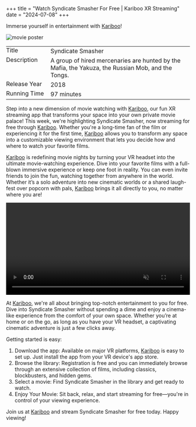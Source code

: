 +++
title = "Watch Syndicate Smasher For Free | Kariboo XR Streaming"
date = "2024-07-08"
+++
<script src="https://cdn.jsdelivr.net/npm/hls.js@latest"></script>

Immerse yourself in entertainment with <a href="https://kari.boo/" title="Kariboo Landing Page">Kariboo</a>!

<img src="https://filmhub-poster-server.b-cdn.net/3866-2e74_syndicate_smasher_16x9.jpg" alt="movie poster" loading="lazy">

<table>
  <tr>
    <td style="padding: 0 10px 0 0; vertical-align: top;">Title</td>
    <td>Syndicate Smasher</td>
  </tr>
  <tr>
    <td style="padding: 0 10px 0 0; vertical-align: top;">Description</td>
    <td>A group of hired mercenaries are hunted by the Mafia, the Yakuza, the Russian Mob, and the Tongs.</td>
  </tr>
  <tr>
    <td style="padding: 0 10px 0 0; vertical-align: top;">Release&nbsp;Year</td>
    <td>2018</td>
  </tr>
  <tr>
    <td style="padding: 0 10px 0 0; vertical-align: top;">Running&nbsp;Time</td>
    <td>97 minutes</td>
  </tr>
</table>

Step into a new dimension of movie watching with <a href="https://kari.boo/" title="Kariboo Landing Page">Kariboo</a>, our fun XR streaming app that transforms your space into your own private movie palace! This week, we're highlighting Syndicate Smasher, now streaming for free through <a href="https://kari.boo/" title="Kariboo Landing Page">Kariboo</a>. Whether you're a long-time fan of the film or experiencing it for the first time, <a href="https://kari.boo/" title="Kariboo Landing Page">Kariboo</a> allows you to transform any space into a customizable viewing environment that lets you decide how and where to watch your favorite films.

<a href="https://kari.boo/" title="Kariboo Landing Page">Kariboo</a> is redefining movie nights by turning your VR headset into the ultimate movie-watching experience. Dive into your favorite films with a full-blown immersive experience or keep one foot in reality. You can even invite friends to join the fun, watching together from anywhere in the world. Whether it’s a solo adventure into new cinematic worlds or a shared laugh-fest over popcorn with pals, <a href="https://kari.boo/" title="Kariboo Landing Page">Kariboo</a> brings it all directly to you, no matter where you are!

<video id="video" width="100%" controls muted></video>

At <a href="https://kari.boo/" title="Kariboo Landing Page">Kariboo</a>, we're all about bringing top-notch entertainment to you for free. Dive into Syndicate Smasher without spending a dime and enjoy a cinema-like experience from the comfort of your own space. Whether you’re at home or on the go, as long as you have your VR headset, a captivating cinematic adventure is just a few clicks away.

Getting started is easy:
1. Download the app: Available on major VR platforms, <a href="https://kari.boo/" title="Kariboo Landing Page">Kariboo</a> is easy to set up. Just install the app from your VR device's app store.
2. Browse the library: Registration is free and you can immediately browse through an extensive collection of films, including classics, blockbusters, and hidden gems.
3. Select a movie: Find Syndicate Smasher in the library and get ready to watch.
4. Enjoy Your Movie: Sit back, relax, and start streaming for free—you're in control of your viewing experience.

Join us at <a href="https://kari.boo/" title="Kariboo Landing Page">Kariboo</a> and stream Syndicate Smasher for free today. Happy viewing!

  
<script>
  var video = document.getElementById('video');
  if(Hls.isSupported()) {
    var hls = new Hls();
    hls.loadSource('https://vz-fb5092e4-932.b-cdn.net/10db26ab-f60a-493c-905e-76fa5253604f/playlist.m3u8');
    hls.attachMedia(video);
    hls.on(Hls.Events.MANIFEST_PARSED,function() {
      video.play();
  });
 }
 // hls.js is not supported on platforms that do not have Media Source Extensions (MSE) enabled.
 // When the browser has built-in HLS support (check using `canPlayType`), we can provide an HLS manifest (i.e. .m3u8 URL) directly to the video element throught the `src` property.
 // This is using the built-in support of the plain video element, without using hls.js.
  else if (video.canPlayType('application/vnd.apple.mpegurl')) {
    video.src = 'https://vz-fb5092e4-932.b-cdn.net/10db26ab-f60a-493c-905e-76fa5253604f/playlist.m3u8';
    video.addEventListener('canplay',function() {
      video.play();
    });
  }
</script>
